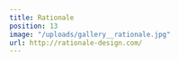 ```yaml
---
title: Rationale
position: 13
image: "/uploads/gallery__rationale.jpg"
url: http://rationale-design.com/
---
```



